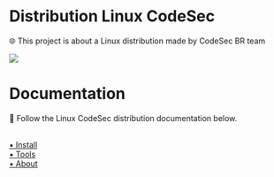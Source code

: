 # Distribution Linux CodeSec

🌐 This project is about a Linux distribution made by CodeSec BR team

<img src="http://i.imgur.com/6A9pbWZ.jpg">

# Documentation

📖 Follow the Linux CodeSec distribution documentation below.<br><br>

<a href="install_debian.md">▪️ Install</a><br>
<a href="tools.md">▪️ Tools</a><br>
<a href="#">▪️ About</a><br>
